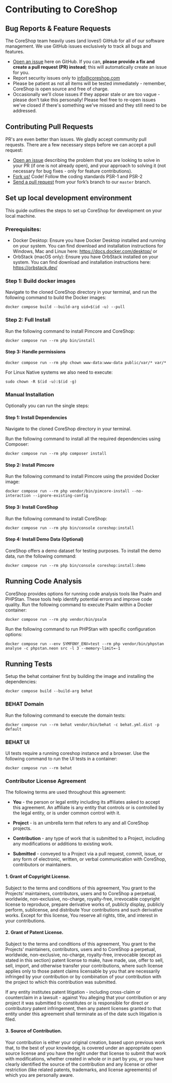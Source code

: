# Contributing to CoreShop

## Bug Reports & Feature Requests
The CoreShop team heavily uses (and loves!) GitHub for all of our software management. 
We use GitHub issues exclusively to track all bugs and features.

* [Open an issue](https://github.com/coreshop/CoreShop/issues) here on GitHub. 
If you can, **please provide a fix and create a pull request (PR) instead**; this will automatically create an issue for you.
* Report security issues only to info@coreshop.com 
* Please be patient as not all items will be tested immediately - remember, CoreShop is open source and free of charge. 
* Occasionally we'll close issues if they appear stale or are too vague - please don't take this personally! 
Please feel free to re-open issues we've closed if there's something we've missed and they still need to be addressed.

## Contributing Pull Requests
PR's are even better than issues. 
We gladly accept community pull requests. 
There are a few necessary steps before we can accept a pull request:

* [Open an issue](https://github.com/coreshop/CoreShop/issues) describing the problem that you are looking to solve in 
your PR (if one is not already open), and your approach to solving it (not necessary for bug fixes - only for feature contributions). 
* [Fork us!](https://help.github.com/articles/fork-a-repo/) Code! Follow the coding standards PSR-1 and PSR-2
* [Send a pull request](https://help.github.com/articles/using-pull-requests/) from your fork’s branch to our `master` branch.

## Set up local development environment
This guide outlines the steps to set up CoreShop for development on your local machine.
### Prerequisites:
* Docker Desktop: Ensure you have Docker Desktop installed and running on your system. You can find download and installation instructions for Windows, Mac and Linux here: https://docs.docker.com/desktop/ or
* OrbStack (macOS only): Ensure you have OrbStack installed on your system. You can find download and installation instructions here: https://orbstack.dev/

### Step 1: Build docker images
Navigate to the cloned CoreShop directory in your terminal, and run the following command to build the Docker images:

```shell
docker compose build --build-arg uid=$(id -u) --pull
```

### Step 2: Full Install
Run the following command to install Pimcore and CoreShop:
```shell
docker compose run --rm php bin/install
````

#### Step 3: Handle permissions
```shell
docker compose run --rm php chown www-data:www-data public/var/* var/*
```
For Linux Native systems we also need to execute:
```shell
sudo chown -R $(id -u):$(id -g)
```

### Manual Installation
Optionally you can run the single steps:

#### Step 1: Install Dependencies 
Navigate to the cloned CoreShop directory in your terminal.

Run the following command to install all the required dependencies using Composer:
```shell
docker compose run --rm php composer install
```

#### Step 2: Install Pimcore
Run the following command to install Pimcore using the provided Docker image:
```shell
docker compose run --rm php vendor/bin/pimcore-install --no-interaction --ignore-existing-config
```

#### Step 3: Install CoreShop
Run the following command to install CoreShop:
```shell
docker compose run --rm php bin/console coreshop:install
```

#### Step 4: Install Demo Data (Optional)
CoreShop offers a demo dataset for testing purposes. To install the demo data, run the following command:
```shell
docker compose run --rm php bin/console coreshop:install:demo
```

## Running Code Analysis
CoreShop provides options for running code analysis tools like Psalm and PHPStan. These tools help identify potential errors and improve code quality.
Run the following command to execute Psalm within a Docker container:

```shell
docker compose run --rm php vendor/bin/psalm
```

Run the following command to run PHPStan with specific configuration options:
```shell
docker compose run --env SYMFONY_ENV=test --rm php vendor/bin/phpstan analyse -c phpstan.neon src -l 3 --memory-limit=-1
```

## Running Tests

Setup the behat container first by building the image and installing the dependencies:

```shell
docker compose build --build-arg behat
```

### BEHAT Domain

Run the following command to execute the domain tests:

```shell
docker compose run --rm behat vendor/bin/behat -c behat.yml.dist -p default
```

### BEHAT UI

UI tests require a running coreshop instance and a browser. Use the following command to run the UI tests
in a container:

```shell
docker compose run --rm behat
```

### Contributor License Agreement
The following terms are used throughout this agreement:

* **You** - the person or legal entity including its affiliates asked to accept this agreement. An affiliate is any 
entity that controls or is controlled by the legal entity, or is under common control with it.

* **Project** - is an umbrella term that refers to any and all CoreShop projects.

* **Contribution** - any type of work that is submitted to a Project, including any modifications or additions to 
existing work.

* **Submitted** - conveyed to a Project via a pull request, commit, issue, or any form of electronic, written, or 
verbal communication with CoreShop, contributors or maintainers.

#### 1. Grant of Copyright License.
Subject to the terms and conditions of this agreement, You grant to the Projects’ maintainers, contributors, users and 
to CoreShop a perpetual, worldwide, non-exclusive, no-charge, royalty-free, irrevocable copyright license to reproduce, 
prepare derivative works of, publicly display, publicly perform, sublicense, and distribute Your contributions and such 
derivative works. Except for this license, You reserve all rights, title, and interest in your contributions.

#### 2. Grant of Patent License.
Subject to the terms and conditions of this agreement, You grant to the Projects’ maintainers, contributors, users and 
to CoreShop a perpetual, worldwide, non-exclusive, no-charge, royalty-free, irrevocable (except as stated in this section) 
patent license to make, have made, use, offer to sell, sell, import, and otherwise transfer your contributions, where 
such license applies only to those patent claims licensable by you that are necessarily infringed by your contribution 
or by combination of your contribution with the project to which this contribution was submitted. 

If any entity institutes patent litigation - including cross-claim or counterclaim in a lawsuit - against You alleging 
that your contribution or any project it was submitted to constitutes or is responsible for direct or contributory 
patent infringement, then any patent licenses granted to that entity under this agreement shall terminate as of the 
date such litigation is filed.

#### 3. Source of Contribution.
Your contribution is either your original creation, based upon previous work that, to the best of your knowledge, is 
covered under an appropriate open source license and you have the right under that license to submit that work with 
modifications, whether created in whole or in part by you, or you have clearly identified the source of the contribution 
and any license or other restriction (like related patents, trademarks, and license agreements) of which you are 
personally aware.
